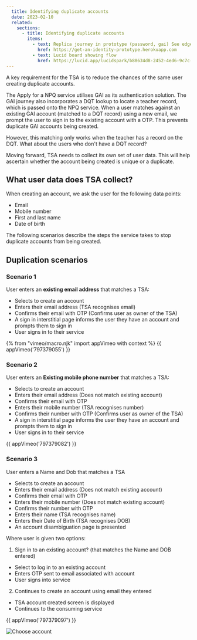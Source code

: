 ```yaml
---
  title: Identifying duplicate accounts
  date: 2023-02-10
  related:
    sections:
      - title: Identifying duplicate accounts
        items:
          - text: Replica journey in prototype (password, gai) See edge cases
            href: https://get-an-identity-prototype.herokuapp.com
          - text: Lucid board showing flow
            href: https://lucid.app/lucidspark/b88634d8-2452-4ed6-9c7c-010383770731/edit?view_items=KZDsx9Mr-.mh&invitationId=inv_9a36d007-204a-41ed-b8c3-1f49d5e63a05
---
```



A key requirement for the TSA is to reduce the chances of the same user creating duplicate accounts.  

The Apply for a NPQ service utilises GAI as its authentication solution. The GAI journey also incorporates a DQT lookup to locate a teacher record, which is passed onto the NPQ service. When a user matches against an existing GAI account (matched to a DQT record) using a new email, we prompt the user to sign in to the existing account with a OTP. This prevents duplicate GAI accounts being created.

However, this matching only works when the teacher has a record on the DQT.  What about the users who don't have a DQT record?

Moving forward, TSA needs to collect its own set of user data. This will help ascertain whether the account being created is unique or a duplicate.


## What user data does TSA collect?

When creating an account, we ask the user for the following data points:

- Email
- Mobile number
- First and last name
- Date of birth

The following scenarios describe the steps the service takes to stop duplicate accounts from being created.


## Duplication scenarios

### Scenario 1
User enters an <b>existing email address</b> that matches a TSA:

- Selects to create an account
- Enters their email address (TSA recognises email)
- Confirms their email with OTP (Confirms user as owner of the TSA)
- A sign in interstitial page informs the user they have an account and prompts them to sign in 
- User signs in to their service 

{% from "vimeo/macro.njk" import appVimeo with context %}
{{ appVimeo('797379055') }}


### Scenario 2
User enters an <b>Existing mobile phone number</b> that matches a TSA:

- Selects to create an account
- Enters their email address (Does not match existing account)
- Confirms their email with OTP
- Enters their mobile number  (TSA recognises number)
- Confirms their number with OTP  (Confirms user as owner of the TSA)
- A sign in interstitial page informs the user they have an account and prompts them to sign in 
- User signs in to their service 

{{ appVimeo('797379082') }}


### Scenario 3
User enters a Name and Dob that matches a TSA 

- Selects to create an account
- Enters their email address (Does not match existing account)
- Confirms their email with OTP
- Enters their mobile number  (Does not match existing account)
- Confirms their number with  OTP 
- Enters their name (TSA recognises name)
- Enters their Date of Birth (TSA recognises DOB)
- An account disambiguation page is presented 

Where user is given two options:

1. Sign in to an existing account? (that matches the Name and DOB entered)
- Select to log in to an existing account
- Enters OTP sent to email associated with account
- User signs into service

2. Continues to create an account using email they entered
- TSA account created screen is displayed 
- Continues to the consuming service 

{{ appVimeo('797379097') }}

![Choose account ](chooseEmail.png "Choose account")
